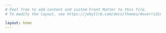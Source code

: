 ```yaml
---
# Feel free to add content and custom Front Matter to this file.
# To modify the layout, see https://jekyllrb.com/docs/themes/#overriding-theme-defaults

layout: home
---
```

<link type="favicon" rel="fluid-icon" href="https://raw.githubusercontent.com/Guiqifeitian/Guiqifeitian.github.io/master/_images/favicon.ico">
